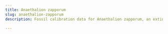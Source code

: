 ```yaml
---
title: Anaethalion zapporum
slug: anaethalion-zapporum
description: Fossil calibration data for Anaethalion zapporum, an extinct species of fish. Includes taxonomy authority and locality references, and cross-references to living taxa.

---
```

